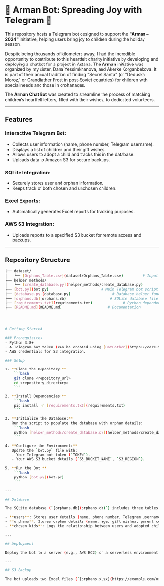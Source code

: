 # 🎅 Arman Bot: Spreading Joy with Telegram 🎁

This repository hosts a Telegram bot designed to support the **"Arman – 2024"** initiative, helping users bring joy to children during the holiday season.

Despite being thousands of kilometers away, I had the incredible opportunity to contribute to this heartfelt charity initiative by developing and deploying a chatbot for a project in Astana. The **Arman** initiative was organized by my sister, Dana Yessimkhanova, and Akerke Korganbekova. It is part of their annual tradition of finding "Secret Santa" (or "Deduska Moroz," or Grandfather Frost in post-Soviet countries) for children with special needs and those in orphanages.

The **Arman Chat Bot** was created to streamline the process of matching children’s heartfelt letters, filled with their wishes, to dedicated volunteers.

---

## Features

### **Interactive Telegram Bot:**
- Collects user information (name, phone number, Telegram username).
- Displays a list of children and their gift wishes.
- Allows users to adopt a child and tracks this in the database.
- Uploads data to Amazon S3 for secure backups.

### **SQLite Integration:**
- Securely stores user and orphan information.
- Keeps track of both chosen and unchosen children.

### **Excel Exports:**
- Automatically generates Excel reports for tracking purposes.

### **AWS S3 Integration:**
- Uploads reports to a specified S3 bucket for remote access and backups.

---

## Repository Structure

```bash
├── dataset/
│   └── [Orphans_Table.csv](dataset/Orphans_Table.csv)         # Input data with orphan details
├── helper_methods/
│   └── [create_database.py](helper_methods/create_database.py)        # Script to create and initialize the database
├── [bot.py](bot.py)                        # Main Telegram bot script
├── [database.py](database.py)                   # Database helper functions
├── [orphans.db](orphans.db)                    # SQLite database file
├── [requirements.txt](requirements.txt)              # Python dependencies
├── [README.md](README.md)                     # Documentation




# Getting Started

### Prerequisites
- Python 3.8+
- A Telegram bot token (can be created using [BotFather](https://core.telegram.org/bots#botfather)).
- AWS credentials for S3 integration.

### Setup

1. **Clone the Repository:**
    ```bash
    git clone <repository_url>
    cd <repository_directory>
    ```

2. **Install Dependencies:**
    ```bash
    pip install -r [requirements.txt](requirements.txt)
    ```

3. **Initialize the Database:**  
   Run the script to populate the database with orphan details:
    ```bash
    python [helper_methods/create_database.py](helper_methods/create_database.py)
    ```

4. **Configure the Environment:**  
   Update the `bot.py` file with:
   - Your Telegram bot token (`TOKEN`).
   - Your AWS S3 bucket details (`S3_BUCKET_NAME`, `S3_REGION`).

5. **Run the Bot:**
    ```bash
    python [bot.py](bot.py)
    ```

---

## Database

The SQLite database (`[orphans.db](orphans.db)`) includes three tables:

- **users**: Stores user details (name, phone number, Telegram username).
- **orphans**: Stores orphan details (name, age, gift wishes, parent contact, etc.).
- **chosen_kids**: Logs the relationship between users and adopted children.

---

## Deployment

Deploy the bot to a server (e.g., AWS EC2) or a serverless environment (e.g., AWS Lambda). Ensure you use a process manager like **systemd** or **pm2** for long-running scripts.

---

## S3 Backup

The bot uploads two Excel files (`[orphans.xlsx](https://example.com/orphans.xlsx)` and `[chosen_kids.xlsx](https://example.com/chosen_kids.xlsx)`) to an S3 bucket after each update. Ensure your AWS credentials are configured using `~/.aws/credentials` or environment variables.

